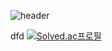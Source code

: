 ![header](https://capsule-render.vercel.app/api?type=wave&color=blue&height=300&section=header&text=state&fontSize=90)

dfd
[![Solved.ac프로필](http://mazassumnida.wtf/api/v2/generate_badge?boj=dlgpqls9896)](https://solved.ac/dlgpqls9896)
